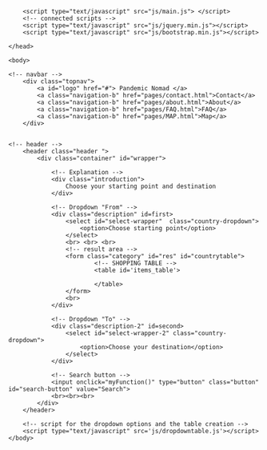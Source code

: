<!DOCTYPE html>
<html lang="en">
	<head>
		<title>Pandemic Nomad</title>
		<link rel="stylesheet" type="text/css" href="css/bootstrap.min.css">
		<link rel="stylesheet" type="text/css" href="css/main.css">
		<script src="jquery.js" type="text/javascript"></script> 
		<script type="text/javascript" src="locations.js"> </script>

		<script type="text/javascript" src="js/main.js"> </script>
		<!-- connected scripts -->
		<script type="text/javascript" src="js/jquery.min.js"></script>
		<script type="text/javascript" src="js/bootstrap.min.js"></script>

	</head>

	<body>
		
	<!-- navbar -->
		<div class="topnav">
			<a id="logo" href="#"> Pandemic Nomad </a>
			<a class="navigation-b" href="pages/contact.html">Contact</a>
			<a class="navigation-b" href="pages/about.html">About</a>
			<a class="navigation-b" href="pages/FAQ.html">FAQ</a>
			<a class="navigation-b" href="pages/MAP.html">Map</a>
		</div>


	<!-- header -->
		<header class="header ">
			<div class="container" id="wrapper">

				<!-- Explanation -->
				<div class="introduction">
					Choose your starting point and destination
				</div>

				<!-- Dropdown "From" -->
				<div class="description" id=first>
					<select id="select-wrapper"  class="country-dropdown">
						<option>Choose starting point</option>
					</select>
					<br> <br> <br>
					<!-- result area -->
					<form class="category" id="res" id="countrytable">
							<!-- SHOPPING TABLE -->
							<table id='items_table'>
							
							</table>
					</form>
					<br>
				</div>

				<!-- Dropdown "To" -->
				<div class="description-2" id=second>
					<select id="select-wrapper-2" class="country-dropdown">
						<option>Choose your destination</option>
					</select>
				</div>

				<!-- Search button -->
				<input onclick="myFunction()" type="button" class="button" id="search-button" value="Search">
				<br><br><br>
			</div>
		</header>

		<!-- script for the dropdown options and the table creation -->
		<script type="text/javascript" src='js/dropdowntable.js'></script>
	</body>
</html>
